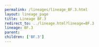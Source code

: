 ```yaml
---
permalink: /lineages/lineage_BF.3.html
layout: lineage_page
title: Lineage BF.3
redirect_to: ../lineage.html?lineage=BF.3
lineage: BF.3
parent: 
children: ['BF.3']
---
```

